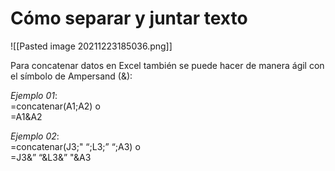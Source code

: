 # Cómo separar y juntar texto

![[Pasted image 20211223185036.png]]

Para concatenar datos en Excel también se puede hacer de manera ágil con el símbolo de Ampersand (&):

_Ejemplo 01_:  
=concatenar(A1;A2) o  
=A1&A2

_Ejemplo 02_:  
=concatenar(J3;" “;L3;” “;A3) o  
=J3&” “&L3&” "&A3